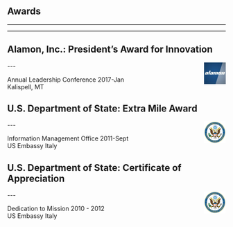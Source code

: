 ## Awards

---

---

## Alamon, Inc.: President’s Award for Innovation

<img src="images/alamon_logo.png" alt="alamon_logo" style="width:10%; float: right;">
---

Annual Leadership Conference 2017-Jan\
Kalispell, MT

## U.S. Department of State: Extra Mile Award

<img src="images/dos_logo.png" alt="dos_logo" style="width:10%; float: right;">
---

Information Management Office 2011-Sept\
US Embassy Italy

## U.S. Department of State: Certificate of Appreciation

<img src="images/dos_logo.png" alt="dos_logo" style="width:10%; float: right;">
---

Dedication to Mission 2010 - 2012\
US Embassy Italy
